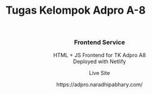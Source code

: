 # Tugas Kelompok Adpro A-8

<br />
<p align="center">
    <h3 align="center">Frontend Service</h3>

  <p align="center">
    HTML + JS Frontend for TK Adpro A8
    <br />
    Deployed with Netlify
    <br />
    <p align="center">Live Site</p>
    <p align="center">https://adpro.naradhipabhary.com/</p>
  </p>
</p>
